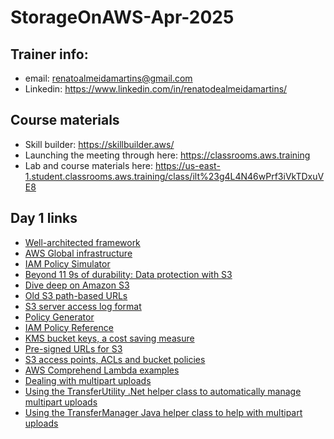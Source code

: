 # StorageOnAWS-Apr-2025

## Trainer info:
- email: renatoalmeidamartins@gmail.com
- Linkedin: https://www.linkedin.com/in/renatodealmeidamartins/

## Course materials
- Skill builder: https://skillbuilder.aws/
- Launching the meeting through here: https://classrooms.aws.training
- Lab and course materials here: https://us-east-1.student.classrooms.aws.training/class/ilt%23g4L4N46wPrf3iVkTDxuVE8

## Day 1 links
- [Well-architected framework](https://aws.amazon.com/architecture/well-architected/?wa-lens-whitepapers.sort-by=item.additionalFields.sortDate&wa-lens-whitepapers.sort-order=desc&wa-guidance-whitepapers.sort-by=item.additionalFields.sortDate&wa-guidance-whitepapers.sort-order=desc)
- [AWS Global infrastructure](https://aws.amazon.com/about-aws/global-infrastructure/?p=ngi&loc=1)
- [IAM Policy Simulator](https://policysim.aws.amazon.com/)
- [Beyond 11 9s of durability: Data protection with S3](https://www.youtube.com/watch?v=XyRdMT4zUrA)
- [Dive deep on Amazon S3](https://www.youtube.com/watch?v=sYDJYqvNeXU)
- [Old S3 path-based URLs](https://aws.amazon.com/blogs/aws/amazon-s3-path-deprecation-plan-the-rest-of-the-story/)
- [S3 server access log format](https://docs.aws.amazon.com/AmazonS3/latest/userguide/LogFormat.html#log-record-fields)
- [Policy Generator](https://awspolicygen.s3.amazonaws.com/policygen.html)
- [IAM Policy Reference](https://docs.aws.amazon.com/IAM/latest/UserGuide/reference_policies.html)
- [KMS bucket keys, a cost saving measure](https://docs.aws.amazon.com/AmazonS3/latest/userguide/bucket-key.html)
- [Pre-signed URLs for S3](https://docs.aws.amazon.com/cli/latest/reference/s3/presign.html)
- [S3 access points, ACLs and bucket policies](https://aws.amazon.com/blogs/security/iam-policies-and-bucket-policies-and-acls-oh-my-controlling-access-to-s3-resources/)
- [AWS Comprehend Lambda examples](https://github.com/aws-samples/amazon-comprehend-s3-object-lambda-functions/tree/main)
- [Dealing with multipart uploads](https://docs.aws.amazon.com/AmazonS3/latest/userguide/mpuoverview.html)
- [Using the TransferUtility .Net helper class to automatically manage multipart uploads](https://docs.aws.amazon.com/AmazonS3/latest/userguide/HLuploadDirDotNet.html)
- [Using the TransferManager Java helper class to help with multipart uploads](https://sdk.amazonaws.com/java/api/latest/software/amazon/awssdk/transfer/s3/S3TransferManager.html)
